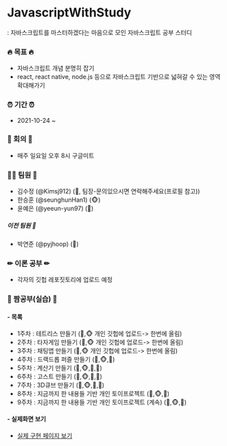 # JavascriptWithStudy
: 자바스크립트를 마스터하겠다는 마음으로 모인 자바스크립트 공부 스터디 


### 🔥 목표 🔥
- 자바스크립트 개념 분명히 잡기
- react, react native, node.js 등으로 자바스크립트 기반으로 넓혀갈 수 있는 영역 확대해가기


### ⏰ 기간 ⏰
- 2021-10-24 ~


### 💬 회의 💬
- 매주 일요일 오후 8시 구글미트


### 🙋‍♂️ 팀원 🙋‍
- 김수정 (@Kimsj912) (🐯, 팀장-문의있으시면 연락해주세요(프로필 참고))
- 한승훈 (@seunghunHan1) (🐵)
- 윤예은 (@yeeun-yun97) (🐣)
##### 이전 팀원 🤝
- 박연준 (@pyjhoop) (🦝)


### ✏ 이론 공부 ✏
 - 각자의 깃헙 레포짓토리에 업로드 예정


### 📝 짬공부(실습) 📝
#### - 목록
 * 1주차 : 테트리스 만들기 (🐯,🐵 개인 깃헙에 업로드-> 한번에 올림) 
 * 2주차 : 타자게임 만들기 (🐯,🐵 개인 깃헙에 업로드-> 한번에 올림)
 * 3주차 : 채팅앱 만들기 (🐯,🐵 개인 깃헙에 업로드-> 한번에 올림)
 * 4주차 : 드랙드롭 퍼즐 만들기 (🐯,🐵,🐣)
 * 5주차 : 계산기 만들기 (🐯,🐵,🐣,🦝)
 * 6주차 : 고스트 만들기 (🐯,🐵,🐣,🦝)
 * 7주차 : 3D큐브 만들기 (🐯,🐵,🐣,🦝)
 * 8주차 : 지금까지 한 내용들 기반 개인 토이프로젝트 (🐯,🐵,🐣)
 * 9주차 : 지금까지 한 내용들 기반 개인 토이프로젝트 (계속) (🐯,🐵,🐣)

#### - 실제화면 보기
 * <a href="https://kimsj912.github.io/javascriptWithStudy/index.html">실제 구현 페이지 보기</a>



